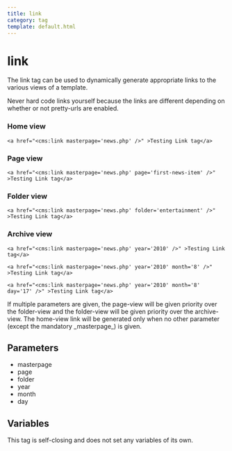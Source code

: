 ```yaml
---
title: link
category: tag
template: default.html
---
```


# link

The link tag can be used to dynamically generate appropriate links to the various views of a template.

<p class="error">Never hard code links yourself because the links are different depending on whether or not pretty-urls are enabled.</p>

### Home view

```
<a href="<cms:link masterpage='news.php' />" >Testing Link tag</a>
```

### Page view

```
<a href="<cms:link masterpage='news.php' page='first-news-item' />" >Testing Link tag</a>
```

### Folder view

```
<a href="<cms:link masterpage='news.php' folder='entertainment' />" >Testing Link tag</a>
```

### Archive view

```
<a href="<cms:link masterpage='news.php' year='2010' />" >Testing Link tag</a>

<a href="<cms:link masterpage='news.php' year='2010' month='8' />" >Testing Link tag</a>

<a href="<cms:link masterpage='news.php' year='2010' month='8' day='17' />" >Testing Link tag</a>
```

<p class="notice">If multiple parameters are given, the page-view will be given priority over the folder-view and the folder-view will be given priority over the archive-view. The home-view link will be generated only when no other parameter (except the mandatory _masterpage_) is given.</p>

## Parameters

*   masterpage
*   page
*   folder
*   year
*   month
*   day

## Variables

This tag is self-closing and does not set any variables of its own.
